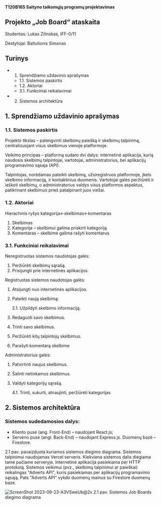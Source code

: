 **T120B165 Saityno taikomųjų programų projektavimas**

## Projekto „Job Board“ ataskaita

Studentas: Lukas Zilinskas, IFF-0/11

Dėstytojai: Baltulionis Simonas

## Turinys

- 1. Sprendžiamo uždavinio aprašymas
   - 1.1. Sistemos paskirtis
   - 1.2. Aktoriai
   - 3.1. Funkciniai reikalavimai
- 2. Sistemos architektūra


## 1. Sprendžiamo uždavinio aprašymas

### 1.1. Sistemos paskirtis

Projekto tikslas – palengvinti skelbimų paiešką ir skelbimų talpinimą, centralizuojant
visus skelbimus vienoje platformoje.

Veikimo principas – platformą sudaro dvi dalys: internetinė aplikacija, kurią naudosis
skelbimų talpintojai, vartotojai, administratorius, bei aplikacijų programavimo sąsaja (API).

Talpintojas, norėdamas pateikti skelbimą, užsiregistruos platformoje, įkels skelbimo
informaciją, ir kontaktinius duomenis. Vartotojai galės peržiūrėti ir ieškoti skelbimų,
o administratorius valdys visus platformos aspektus, patikrinant skelbimus prieš patalpinant
juos viešai.

### 1.2. Aktoriai

Hierachinis ryšys kategorija<-skelbimas<-komentaras

1. Skelbimas
2. Kategorija – skelbimui galima priskirti kategoriją
3. Komentaras – skelbime galima rašyti komentarus

### 3.1. Funkciniai reikalavimai

Neregistruotas sistemos naudotojas galės:

1. Peržiūrėti skelbimų sąrašą.
2. Prisijungti prie internetinės aplikacijos.

Registruotas sistemos naudotojas galės:

1. Atsijungti nuo internetinės aplikacijos.
2. Pateikti naują skelbimą:

    2.1. Užpildyti skelbimo informaciją.
4. Redaguoti savo skelbimus.
5. Trinti savo skelbimus.
6. Peržiūrėti kitų talpintojų skelbimus.
7. Parašyti komentarą skelbime

Administratorius galės:

1. Patvirtinti naujus skelbimus.
2. Šalinti netinkamus skelbimus.
3. Valdyti kategorijų sąrašą.

    4.1. Trinti, sukurti, atnaujinti, peržiūrėti kategorijas

## 2. Sistemos architektūra


### Sistemos sudedamosios dalys:

- Kliento pusė (ang. Front-End) – naudojant React.js;
- Serverio pusė (angl. Back-End) – naudojant Express.js. Duomenų bazė – Firestore.
  
2.1 pav. pavaizduota kuriamos sistemos diegimo diagrama. Sistemos talpinimui naudojamas
Vercel serveris. Kiekviena sistemos dalis diegiama tame pačiame serveryje. Internetinė
aplikacija pasiekiama per HTTP protokolą. Sistemos veikimui (pvz., skelbimų talpinimui ar
paieškai) reikalingas "Adverts API", kuris pasiekiamas per aplikacijų programavimo sąsają.
Pats "Adverts API" vykdo duomenų mainus su Firestore duomenų baze.

![ScreenShot 2023-09-23-A3VSweUb@2x](https://github.com/CodingLukas/saitynas/assets/2143609/61490e60-71a7-40da-bcf5-5178d977ece4)
2.1 pav. Sistemos Job Boards diegimo diagrama
